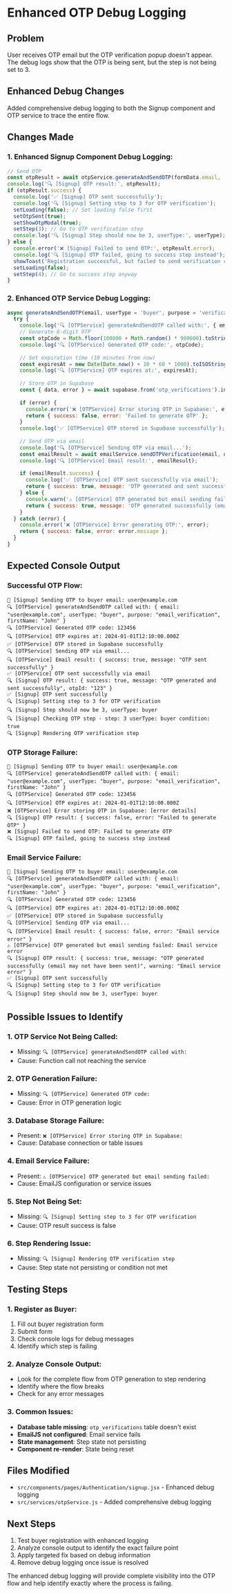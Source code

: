 # Enhanced OTP Debug Logging

## Problem
User receives OTP email but the OTP verification popup doesn't appear. The debug logs show that the OTP is being sent, but the step is not being set to 3.

## Enhanced Debug Changes
Added comprehensive debug logging to both the Signup component and OTP service to trace the entire flow.

## Changes Made

### **1. Enhanced Signup Component Debug Logging:**
```jsx
// Send OTP
const otpResult = await otpService.generateAndSendOTP(formData.email, 'buyer', 'email_verification', formData.firstName);
console.log('🔍 [Signup] OTP result:', otpResult);
if (otpResult.success) {
  console.log('✅ [Signup] OTP sent successfully');
  console.log('🔍 [Signup] Setting step to 3 for OTP verification');
  setLoading(false); // Set loading false first
  setOtpSent(true);
  setShowOtpModal(true);
  setStep(3); // Go to OTP verification step
  console.log('🔍 [Signup] Step should now be 3, userType:', userType);
} else {
  console.error('❌ [Signup] Failed to send OTP:', otpResult.error);
  console.log('🔍 [Signup] OTP failed, going to success step instead');
  showToast('Registration successful, but failed to send verification code. Please contact support.', 'warning');
  setLoading(false);
  setStep(4); // Go to success step anyway
}
```

### **2. Enhanced OTP Service Debug Logging:**
```jsx
async generateAndSendOTP(email, userType = 'buyer', purpose = 'verification', firstName = null) {
  try {
    console.log('🔍 [OTPService] generateAndSendOTP called with:', { email, userType, purpose, firstName });
    // Generate 6-digit OTP
    const otpCode = Math.floor(100000 + Math.random() * 900000).toString();
    console.log('🔍 [OTPService] Generated OTP code:', otpCode);
    
    // Set expiration time (10 minutes from now)
    const expiresAt = new Date(Date.now() + 10 * 60 * 1000).toISOString();
    console.log('🔍 [OTPService] OTP expires at:', expiresAt);
    
    // Store OTP in Supabase
    const { data, error } = await supabase.from('otp_verifications').insert([...]);
    
    if (error) {
      console.error('❌ [OTPService] Error storing OTP in Supabase:', error);
      return { success: false, error: 'Failed to generate OTP' };
    }
    console.log('✅ [OTPService] OTP stored in Supabase successfully');
    
    // Send OTP via email
    console.log('🔍 [OTPService] Sending OTP via email...');
    const emailResult = await emailService.sendOTPVerification(email, otpCode, userType, firstName);
    console.log('🔍 [OTPService] Email result:', emailResult);
    
    if (emailResult.success) {
      console.log('✅ [OTPService] OTP sent successfully via email');
      return { success: true, message: 'OTP generated and sent successfully', otpId: data?.[0]?.id };
    } else {
      console.warn('⚠️ [OTPService] OTP generated but email sending failed:', emailResult.error);
      return { success: true, message: 'OTP generated successfully (email may not have been sent)', otpId: data?.[0]?.id, warning: emailResult.error };
    }
  } catch (error) {
    console.error('❌ [OTPService] Error generating OTP:', error);
    return { success: false, error: error.message };
  }
}
```

## Expected Console Output

### **Successful OTP Flow:**
```
📧 [Signup] Sending OTP to buyer email: user@example.com
🔍 [OTPService] generateAndSendOTP called with: { email: "user@example.com", userType: "buyer", purpose: "email_verification", firstName: "John" }
🔍 [OTPService] Generated OTP code: 123456
🔍 [OTPService] OTP expires at: 2024-01-01T12:10:00.000Z
✅ [OTPService] OTP stored in Supabase successfully
🔍 [OTPService] Sending OTP via email...
🔍 [OTPService] Email result: { success: true, message: "OTP sent successfully" }
✅ [OTPService] OTP sent successfully via email
🔍 [Signup] OTP result: { success: true, message: "OTP generated and sent successfully", otpId: "123" }
✅ [Signup] OTP sent successfully
🔍 [Signup] Setting step to 3 for OTP verification
🔍 [Signup] Step should now be 3, userType: buyer
🔍 [Signup] Checking OTP step - step: 3 userType: buyer condition: true
🔍 [Signup] Rendering OTP verification step
```

### **OTP Storage Failure:**
```
📧 [Signup] Sending OTP to buyer email: user@example.com
🔍 [OTPService] generateAndSendOTP called with: { email: "user@example.com", userType: "buyer", purpose: "email_verification", firstName: "John" }
🔍 [OTPService] Generated OTP code: 123456
🔍 [OTPService] OTP expires at: 2024-01-01T12:10:00.000Z
❌ [OTPService] Error storing OTP in Supabase: [error details]
🔍 [Signup] OTP result: { success: false, error: "Failed to generate OTP" }
❌ [Signup] Failed to send OTP: Failed to generate OTP
🔍 [Signup] OTP failed, going to success step instead
```

### **Email Service Failure:**
```
📧 [Signup] Sending OTP to buyer email: user@example.com
🔍 [OTPService] generateAndSendOTP called with: { email: "user@example.com", userType: "buyer", purpose: "email_verification", firstName: "John" }
🔍 [OTPService] Generated OTP code: 123456
🔍 [OTPService] OTP expires at: 2024-01-01T12:10:00.000Z
✅ [OTPService] OTP stored in Supabase successfully
🔍 [OTPService] Sending OTP via email...
🔍 [OTPService] Email result: { success: false, error: "Email service error" }
⚠️ [OTPService] OTP generated but email sending failed: Email service error
🔍 [Signup] OTP result: { success: true, message: "OTP generated successfully (email may not have been sent)", warning: "Email service error" }
✅ [Signup] OTP sent successfully
🔍 [Signup] Setting step to 3 for OTP verification
🔍 [Signup] Step should now be 3, userType: buyer
```

## Possible Issues to Identify

### **1. OTP Service Not Being Called:**
- Missing: `🔍 [OTPService] generateAndSendOTP called with:`
- Cause: Function call not reaching the service

### **2. OTP Generation Failure:**
- Missing: `🔍 [OTPService] Generated OTP code:`
- Cause: Error in OTP generation logic

### **3. Database Storage Failure:**
- Present: `❌ [OTPService] Error storing OTP in Supabase:`
- Cause: Database connection or table issues

### **4. Email Service Failure:**
- Present: `⚠️ [OTPService] OTP generated but email sending failed:`
- Cause: EmailJS configuration or service issues

### **5. Step Not Being Set:**
- Missing: `🔍 [Signup] Setting step to 3 for OTP verification`
- Cause: OTP result success is false

### **6. Step Rendering Issue:**
- Missing: `🔍 [Signup] Rendering OTP verification step`
- Cause: Step state not persisting or condition not met

## Testing Steps

### **1. Register as Buyer:**
1. Fill out buyer registration form
2. Submit form
3. Check console logs for debug messages
4. Identify which step is failing

### **2. Analyze Console Output:**
- Look for the complete flow from OTP generation to step rendering
- Identify where the flow breaks
- Check for any error messages

### **3. Common Issues:**
- **Database table missing**: `otp_verifications` table doesn't exist
- **EmailJS not configured**: Email service fails
- **State management**: Step state not persisting
- **Component re-render**: State being reset

## Files Modified
- `src/components/pages/Authentication/signup.jsx` - Enhanced debug logging
- `src/services/otpService.js` - Added comprehensive debug logging

## Next Steps
1. Test buyer registration with enhanced logging
2. Analyze console output to identify the exact failure point
3. Apply targeted fix based on debug information
4. Remove debug logging once issue is resolved

The enhanced debug logging will provide complete visibility into the OTP flow and help identify exactly where the process is failing.

